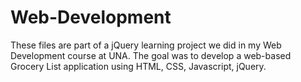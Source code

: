 # Web-Development
These files are part of a jQuery learning project we did in my Web Development course at UNA.
The goal was to develop a web-based Grocery List application using HTML, CSS, Javascript, jQuery.

